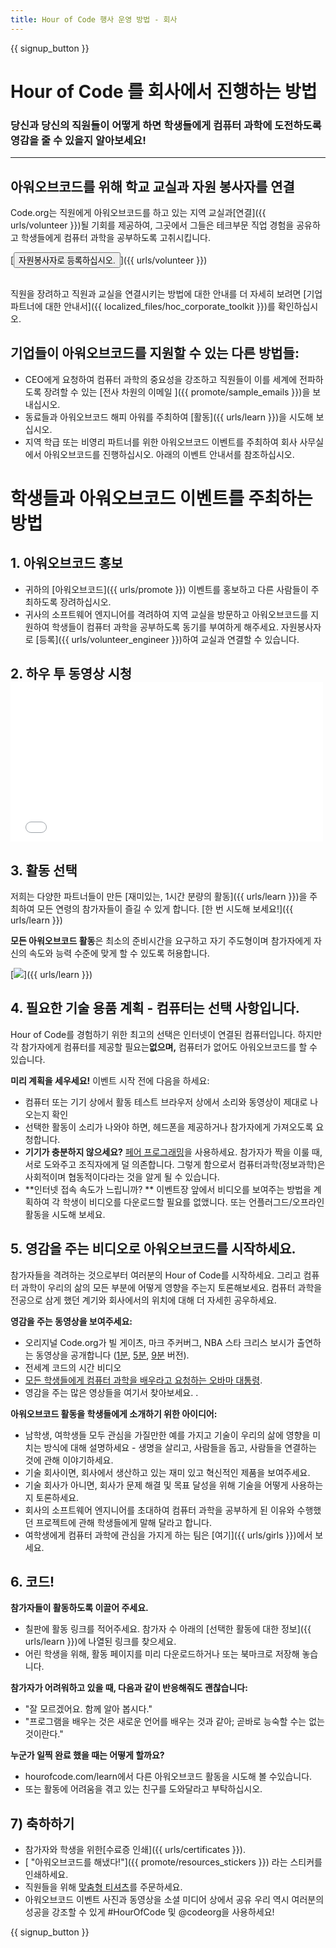 ```yaml
---
title: Hour of Code 행사 운영 방법 - 회사
---
```


{{ signup_button }}

# Hour of Code 를 회사에서 진행하는 방법
### 당신과 당신의 직원들이 어떻게 하면 학생들에게 컴퓨터 과학에 도전하도록 영감을 줄 수 있을지 알아보세요!

***

## 아워오브코드를 위해 학교 교실과 자원 봉사자를 연결
Code.org는 직원에게 아워오브코드를 하고 있는 지역 교실과[연결]({{ urls/volunteer }})될 기회를 제공하여, 그곳에서 그들은 테크부문 직업 경험을 공유하고 학생들에게 컴퓨터 과학을 공부하도록 고취시킵니다.

[<button>자원봉사자로 등록하십시오.</button>]({{ urls/volunteer }})
<br>
<br>

직원을 장려하고 직원과 교실을 연결시키는 방법에 대한 안내를 더 자세히 보려면 [기업 파트너에 대한 안내서]({{ localized_files/hoc_corporate_toolkit }})를 확인하십시오.

## 기업들이 아워오브코드를 지원할 수 있는 다른 방법들:

- CEO에게 요청하여 컴퓨터 과학의 중요성을 강조하고 직원들이 이를 세계에 전파하도록 장려할 수 있는 [전사 차원의 이메일 ]({{ promote/sample_emails }})을 보내십시오.
- 동료들과 아워오브코드 해피 아워를 주최하여 [활동]({{ urls/learn }})을 시도해 보십시오.
- 지역 학급 또는 비영리 파트너를 위한 아워오브코드 이벤트를 주최하여 회사 사무실에서 아워오브코드를 진행하십시오. 아래의 이벤트 안내서를 참조하십시오.


# 학생들과 아워오브코드 이벤트를 주최하는 방법

## 1. 아워오브코드 홍보
- 귀하의 [아워오브코드]({{ urls/promote }}) 이벤트를 홍보하고 다른 사람들이 주최하도록 장려하십시오.
- 귀사의 소프트웨어 엔지니어를 격려하여  지역 교실을 방문하고 아워오브코드를 지원하여 학생들이 컴퓨터 과학을 공부하도록 동기를 부여하게 해주세요. 자원봉사자로 [등록]({{ urls/volunteer_engineer }})하여 교실과 연결할 수 있습니다.

## 2. 하우 투 동영상 시청 <iframe width="500" height="255" src="//www.youtube.com/embed/SrnvvWDm73k" frameborder="0" allowfullscreen mark="crwd-mark"></iframe>

## 3. 활동 선택
저희는 다양한 파트너들이 만든 [재미있는, 1시간 분량의 활동]({{ urls/learn }})을 주최하여 모든 연령의 참가자들이 즐길 수 있게 합니다. [한 번 시도해 보세요!]({{ urls/learn }})

**모든 아워오브코드 활동**은 최소의 준비시간을 요구하고 자기 주도형이며 참가자에게 자신의 속도와 능력 수준에 맞게 할 수 있도록 허용합니다.

[<img src="/images/fit-700/tutorials.png" />]({{ urls/learn }})

## 4. 필요한 기술 용품 계획 - 컴퓨터는 선택 사항입니다.

Hour of Code를 경험하기 위한 최고의 선택은 인터넷이 연결된 컴퓨터입니다. 하지만 각 참가자에게 컴퓨터를 제공할 필요는**없으며,** 컴퓨터가 없어도 아워오브코드를 할 수 있습니다.

**미리 계획을 세우세요!** 이벤트 시작 전에 다음을 하세요:

- 컴퓨터 또는 기기 상에서 활동 테스트 브라우저 상에서 소리와 동영상이 제대로 나오는지 확인
- 선택한 활동이 소리가 나와야 하면, 헤드폰을 제공하거나 참가자에게 가져오도록 요청합니다.
- **기기가 충분하지 않으세요?**  [페어 프로그래밍](https://www.youtube.com/watch?v=vgkahOzFH2Q)을 사용하세요. 참가자가 짝을 이룰 때, 서로 도와주고 조직자에게 덜 의존합니다. 그렇게 함으로서 컴퓨터과학(정보과학)은 사회적이며 협동적이다라는 것을 알게 될 수 있습니다.
- **인터넷 접속 속도가 느립니까? ** 이벤트장 앞에서 비디오를 보여주는 방법을 계획하여  각 학생이  비디오를 다운로드할 필요를 없앴니다. 또는 언플러그드/오프라인 활동을 시도해 보세요.

## 5.  영감을 주는 비디오로 아워오브코드를 시작하세요.
참가자들을 격려하는 것으로부터 여러분의 Hour of Code를 시작하세요. 그리고 컴퓨터 과학이 우리의 삶의 모든 부분에 어떻게 영향을 주는지 토론해보세요. 컴퓨터 과학을 전공으로 삼게 했던 계기와 회사에서의 위치에 대해 더 자세힌 공우하세요.

**영감을 주는 동영상을 보여주세요:**

- 오리지널 Code.org가 빌 게이츠, 마크 주커버그, NBA 스타 크리스 보시가 출연하는 동영상을 공개합니다 ([1분](https://www.youtube.com/watch?v=qYZF6oIZtfc), [5분](https://www.youtube.com/watch?v=nKIu9yen5nc),  [9분](https://www.youtube.com/watch?v=dU1xS07N-FA) 버전).
- 전세계 코드의 시간 비디오 [](https://www.youtube.com/watch?v=KsOIlDT145A)
- [모든 학생들에게 컴퓨터 과학을 배우라고 요청하는 오바마 대통령](https://www.youtube.com/watch?v=6XvmhE1J9PY).
- 영감을 주는 많은 영상들을 여기서 찾아보세요. [](https://www.youtube.com/playlist?list=PLzdnOPI1iJNfpD8i4Sx7U0y2MccnrNZuP).

**아워오브코드 활동을 학생들에게 소개하기 위한 아이디어:**

- 남학생, 여학생들 모두 관심을 가질만한 예를 가지고 기술이 우리의 삶에 영향을 미치는 방식에 대해 설명하세요 - 생명을 살리고, 사람들을 돕고, 사람들을 연결하는 것에 관해 이야기하세요.
- 기술 회사이면, 회사에서 생산하고 있는 재미 있고 혁신적인 제품을 보여주세요.
- 기술 회사가 아니면, 회사가 문제 해결 및 목표 달성을 위해 기술을 어떻게 사용하는지 토론하세요.
- 회사의 소프트웨어 엔지니어를 초대하여 컴퓨터 과학을 공부하게 된 이유와 수행했던 프로젝트에 관해 학생들에게 말해 달라고 합니다.
- 여학생에게 컴퓨터 과학에 관심을 가지게 하는 팀은 [여기]({{ urls/girls }})에서 보세요.

## 6. 코드!
**참가자들이 활동하도록 이끌어 주세요.**

- 칠판에 활동 링크를 적어주세요. 참가자 수 아래의  [선택한 활동에 대한 정보]({{ urls/learn }})에 나열된 링크를 찾으세요.
- 어린 학생을 위해, 활동 페이지를 미리 다운로드하거나 또는 북마크로 저장해 놓습니다.

**참가자가 어려워하고 있을 때, 다음과 같이 반응해줘도 괜찮습니다:**

- "잘 모르겠어요. 함께 알아 봅시다."
- "프로그램을 배우는 것은 새로운 언어를 배우는 것과 같아; 곧바로 능숙할 수는 없는 것이란다."

**누군가 일찍 완료 했을 때는 어떻게 할까요?**

- hourofcode.com/learn에서 다른 아워오브코드 활동을 시도해 볼 수있습니다.
- 또는 활동에 어려움을 겪고 있는 친구를 도와달라고 부탁하십시오.

## 7) 축하하기

- 참가자와 학생을 위한[수료증 인쇄]({{ urls/certificates }}).
- [ "아워오브코드를 해냈다!"]({{ promote/resources_stickers }}) 라는 스티커를 인쇄하세요.
- 직원들을 위해 [맞춤형 티셔츠](http://blog.code.org/post/132608499493/hour-of-code-shirts-and-more)를 주문하세요.
- 아워오브코드 이벤트 사진과 동영상을 소셜 미디어 상에서 공유 우리 역시 여러분의 성공을 강조할 수 있게 #HourOfCode 및 @codeorg을 사용하세요!

{{ signup_button }}
